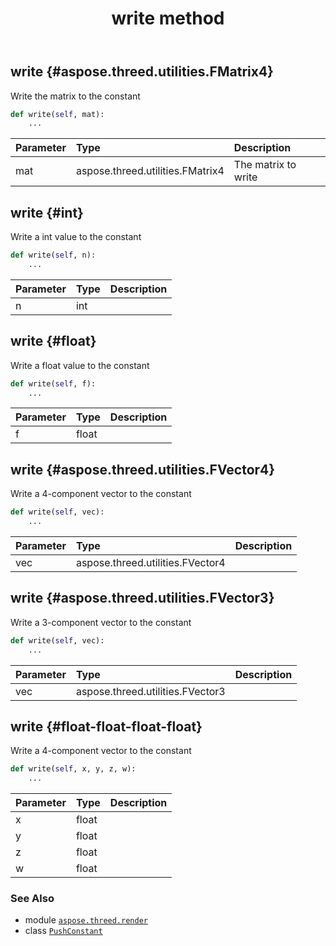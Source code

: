 ﻿---
title: write method
second_title: Aspose.3D for Python via .NET API References
description: 
type: docs
weight: 30
url: /python-net/aspose.threed.render/pushconstant/write/
is_root: false
---

## write {#aspose.threed.utilities.FMatrix4}

Write the matrix to the constant



```python
def write(self, mat):
    ...
```


| Parameter | Type | Description |
| :- | :- | :- |
| mat | aspose.threed.utilities.FMatrix4 | The matrix to write |


## write {#int}

Write a int value to the constant



```python
def write(self, n):
    ...
```


| Parameter | Type | Description |
| :- | :- | :- |
| n | int |  |


## write {#float}

Write a float value to the constant



```python
def write(self, f):
    ...
```


| Parameter | Type | Description |
| :- | :- | :- |
| f | float |  |


## write {#aspose.threed.utilities.FVector4}

Write a 4-component vector to the constant



```python
def write(self, vec):
    ...
```


| Parameter | Type | Description |
| :- | :- | :- |
| vec | aspose.threed.utilities.FVector4 |  |


## write {#aspose.threed.utilities.FVector3}

Write a 3-component vector to the constant



```python
def write(self, vec):
    ...
```


| Parameter | Type | Description |
| :- | :- | :- |
| vec | aspose.threed.utilities.FVector3 |  |


## write {#float-float-float-float}

Write a 4-component vector to the constant



```python
def write(self, x, y, z, w):
    ...
```


| Parameter | Type | Description |
| :- | :- | :- |
| x | float |  |
| y | float |  |
| z | float |  |
| w | float |  |



### See Also
* module [`aspose.threed.render`](../../)
* class [`PushConstant`](/3d/python-net/aspose.threed.render/pushconstant)
